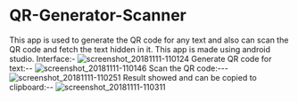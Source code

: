 # QR-Generator-Scanner
This app is used to generate the QR code for any text and also can scan the QR code and fetch the text hidden in it. This app is made using android studio.
Interface:-
![screenshot_20181111-110124](https://user-images.githubusercontent.com/25504941/48309793-03273380-e5a7-11e8-90d7-bab7199a4f29.png)
Generate QR code for text:--
![screenshot_20181111-110146](https://user-images.githubusercontent.com/25504941/48309790-01f60680-e5a7-11e8-8d30-6fcb2d428d09.png)
Scan the QR code:---
![screenshot_20181111-110251](https://user-images.githubusercontent.com/25504941/48309791-028e9d00-e5a7-11e8-852d-051451f877da.png)
Result showed and can be copied to clipboard:--
![screenshot_20181111-110311](https://user-images.githubusercontent.com/25504941/48309792-028e9d00-e5a7-11e8-8cde-5a081b924b6e.png)
